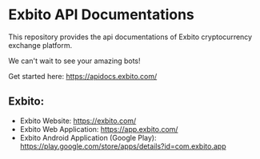 # Exbito API Documentations

This repository provides the api documentations of Exbito cryptocurrency exchange platform.

We can't wait to see your amazing bots!

Get started here: https://apidocs.exbito.com/

## Exbito:

* Exbito Website: https://exbito.com/
* Exbito Web Application: https://app.exbito.com/
* Exbito Android Application (Google Play): https://play.google.com/store/apps/details?id=com.exbito.app
